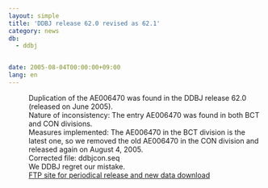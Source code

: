 ```yaml
---
layout: simple
title: 'DDBJ release 62.0 revised as 62.1'
category: news
db:
  - ddbj


date: 2005-08-04T00:00:00+09:00
lang: en
---
```


<dd>Duplication of the AE006470 was found in the DDBJ release 62.0 (released on June 2005).
<dd>Nature of inconsistency: The entry AE006470 was found in both BCT and CON divisions.
<dd>Measures implemented: The AE006470 in the BCT division is the latest one, so we removed the old AE006470 in the CON division and released again on August 4, 2005.
<dd>Corrected file: ddbjcon.seq
<dd>We DDBJ regret our mistake.
<dd><a href="/services/index-e.html ">FTP site for periodical release and new data download</a></dd>
</dd>
</dd>
</dd>
</dd>
</dd>
